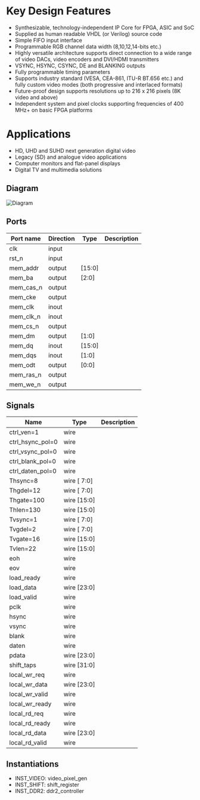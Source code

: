 # Key Design Features
* Synthesizable, technology-independent IP Core for FPGA, ASIC and SoC
* Supplied as human readable VHDL (or Verilog) source code
* Simple FIFO input interface
* Programmable RGB channel data width (8,10,12,14-bits etc.)
* Highly versatile architecture supports direct connection to a wide range of video DACs, video encoders and DVI/HDMI transmitters
* VSYNC, HSYNC, CSYNC, DE and BLANKING outputs
* Fully programmable timing parameters
* Supports industry standard (VESA, CEA-861, ITU-R BT.656
etc.) and fully custom video modes (both progressive and
interlaced formats)
* Future-proof design supports resolutions up to 216 x 216 pixels
(8K video and above)
* Independent system and pixel clocks supporting frequencies of
400 MHz+ on basic FPGA platforms

# Applications
* HD, UHD and SUHD next generation digital video
* Legacy (SD) and analogue video applications
* Computer monitors and flat-panel displays
* Digital TV and multimedia solutions

## Diagram
![Diagram](dlp_top.svg "Diagram")
## Ports

| Port name | Direction | Type   | Description |
| --------- | --------- | ------ | ----------- |
| clk       | input     |        |             |
| rst_n     | input     |        |             |
| mem_addr  | output    | [15:0] |             |
| mem_ba    | output    | [2:0]  |             |
| mem_cas_n | output    |        |             |
| mem_cke   | output    |        |             |
| mem_clk   | inout     |        |             |
| mem_clk_n | inout     |        |             |
| mem_cs_n  | output    |        |             |
| mem_dm    | output    | [1:0]  |             |
| mem_dq    | inout     | [15:0] |             |
| mem_dqs   | inout     | [1:0]  |             |
| mem_odt   | output    | [0:0]  |             |
| mem_ras_n | output    |        |             |
| mem_we_n  | output    |        |             |

## Signals

| Name             | Type        | Description |
| ---------------- | ----------- | ----------- |
| ctrl_ven=1       | wire        |             |
| ctrl_hsync_pol=0 | wire        |             |
| ctrl_vsync_pol=0 | wire        |             |
| ctrl_blank_pol=0 | wire        |             |
| ctrl_daten_pol=0 | wire        |             |
| Thsync=8         | wire [ 7:0] |             |
| Thgdel=12        | wire [ 7:0] |             |
| Thgate=100       | wire [15:0] |             |
| Thlen=130        | wire [15:0] |             |
| Tvsync=1         | wire [ 7:0] |             |
| Tvgdel=2         | wire [ 7:0] |             |
| Tvgate=16        | wire [15:0] |             |
| Tvlen=22         | wire [15:0] |             |
| eoh              | wire        |             |
| eov              | wire        |             |
| load_ready       | wire        |             |
| load_data        | wire [23:0] |             |
| load_valid       | wire        |             |
| pclk             | wire        |             |
| hsync            | wire        |             |
| vsync            | wire        |             |
| blank            | wire        |             |
| daten            | wire        |             |
| pdata            | wire [23:0] |             |
| shift_taps       | wire [31:0] |             |
| local_wr_req     | wire        |             |
| local_wr_data    | wire [23:0] |             |
| local_wr_valid   | wire        |             |
| local_wr_ready   | wire        |             |
| local_rd_req     | wire        |             |
| local_rd_ready   | wire        |             |
| local_rd_data    | wire [23:0] |             |
| local_rd_valid   | wire        |             |

## Instantiations

- INST_VIDEO: video_pixel_gen
- INST_SHIFT: shift_register
- INST_DDR2: ddr2_controller
